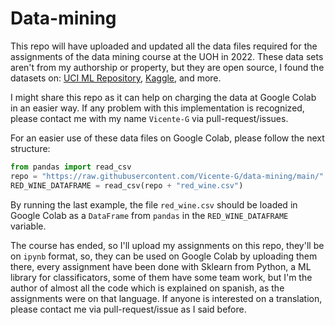 # Data-mining
This repo will have uploaded and updated all the data files required for the assignments of the data mining course at the UOH in 2022.
These data sets aren't from my authorship or property, but they are open source, I found the datasets on: [UCI ML Repository](http://archive.ics.uci.edu/ml/index.php), [Kaggle](https://kaggle.com), and more.

I might share this repo as it can help on charging the data at Google Colab in an easier way. If any problem with this implementation is recognized, please contact me with my name `Vicente-G` via pull-request/issues.

For an easier use of these data files on Google Colab, please follow the next structure:
```py
from pandas import read_csv
repo = "https://raw.githubusercontent.com/Vicente-G/data-mining/main/"
RED_WINE_DATAFRAME = read_csv(repo + "red_wine.csv")
```
By running the last example, the file `red_wine.csv` should be loaded in Google Colab as a `DataFrame` from `pandas` in the `RED_WINE_DATAFRAME` variable.

The course has ended, so I'll upload my assignments on this repo, they'll be on `ipynb` format, so, they can be used on Google Colab by uploading them there, every assignment have been done with Sklearn from Python, a ML library for classificators, some of them have some team work, but I'm the author of almost all the code which is explained on spanish, as the assignments were on that language. If anyone is interested on a translation, please contact me via pull-request/issue as I said before.
